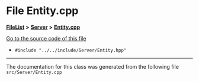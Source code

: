 

# File Entity.cpp



[**FileList**](files.md) **>** [**Server**](dir_f6675a7e1cd1d6d7f6e5e9669ead62e8.md) **>** [**Entity.cpp**](Entity_8cpp.md)

[Go to the source code of this file](Entity_8cpp_source.md)



* `#include "../../include/Server/Entity.hpp"`


































































------------------------------
The documentation for this class was generated from the following file `src/Server/Entity.cpp`

